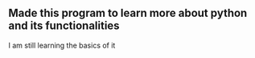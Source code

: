 ## Made this program to learn more about python and its functionalities
I am still learning the basics of it
